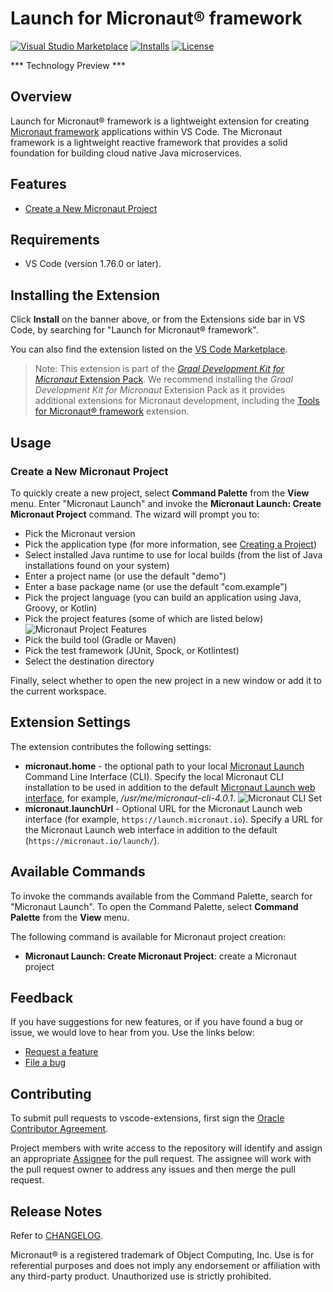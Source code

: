 # Launch for Micronaut&reg; framework
[![Visual Studio Marketplace](https://img.shields.io/visual-studio-marketplace/v/oracle-labs-graalvm.micronaut?style=for-the-badge&label=VS%20Marketplace&logo=visual-studio-code)](https://marketplace.visualstudio.com/items?itemName=oracle-labs-graalvm.micronaut)
[![Installs](https://img.shields.io/visual-studio-marketplace/i/oracle-labs-graalvm.micronaut?style=for-the-badge)](https://marketplace.visualstudio.com/items?itemName=oracle-labs-graalvm.micronaut)
[![License](https://img.shields.io/github/license/oracle/gcn-vscode-extensions?style=for-the-badge&logo=upl)](https://github.com/oracle/gcn-vscode-extensions/blob/main/LICENSE.txt)

*** Technology Preview ***

## Overview
Launch for Micronaut® framework is a lightweight extension for creating [Micronaut framework](https://micronaut.io/) applications within VS Code.
The Micronaut framework is a lightweight reactive framework that provides a solid foundation for building cloud native Java microservices.

## Features
* [Create a New Micronaut Project](#create-a-new-micronaut-project)

## Requirements
- VS Code (version 1.76.0 or later).

## Installing the Extension
Click **Install** on the banner above, or from the Extensions side bar in VS Code, by searching for "Launch for Micronaut® framework".

You can also find the extension listed on the [VS Code Marketplace](https://marketplace.visualstudio.com/items?itemName=oracle-labs-graalvm.micronaut).

> Note: This extension is part of the [_Graal Development Kit for Micronaut_ Extension Pack](https://marketplace.visualstudio.com/items?itemName=oracle-labs-graalvm.graal-cloud-native-pack). We recommend installing the _Graal  Development Kit for Micronaut_ Extension Pack as it provides additional extensions for Micronaut development, including the [Tools for Micronaut® framework](https://marketplace.visualstudio.com/items?itemName=oracle-labs-graalvm.micronaut-tools) extension.

## Usage

### Create a New Micronaut Project

To quickly create a new project, select **Command Palette** from the **View** menu.
Enter "Micronaut Launch" and invoke the **Micronaut Launch: Create Micronaut Project** command.
The wizard will prompt you to:

- Pick the Micronaut version
- Pick the application type (for more information, see [Creating a Project](https://docs.micronaut.io/latest/guide/#createProject))
- Select installed Java runtime to use for local builds (from the list of Java installations found on your system)
- Enter a project name (or use the default "demo")
- Enter a base package name (or use the default "com.example")
- Pick the project language (you can build an application using Java, Groovy, or Kotlin)
- Pick the project features (some of which are listed below)
  ![Micronaut Project Features](images/micronaut-project-features_view.png)
- Pick the build tool (Gradle or Maven)
- Pick the test framework (JUnit, Spock, or Kotlintest)
- Select the destination directory

Finally, select whether to open the new project in a new window or add it to the current workspace.

## Extension Settings

The extension contributes the following settings:

* __micronaut.home__ - the optional path to your local [Micronaut Launch](https://micronaut-projects.github.io/micronaut-starter/latest/guide/index.html#introduction) Command Line Interface (CLI).
Specify the local Micronaut CLI installation to be used in addition to the default [Micronaut Launch web interface](https://micronaut.io/launch/), for example, _/usr/me/micronaut-cli-4.0.1_.
 ![Micronaut CLI Set](images/micronaut-cli-setting.png)
* __micronaut.launchUrl__ - Optional URL for the Micronaut Launch web interface (for example, `https://launch.micronaut.io`).
Specify a URL for the Micronaut Launch web interface in addition to the default (`https://micronaut.io/launch/`).

## Available Commands

To invoke the commands available from the Command Palette, search for "Micronaut Launch".
To open the Command Palette, select **Command Palette** from the **View** menu.

The following command is available for Micronaut project creation:

* **Micronaut Launch: Create Micronaut Project**: create a Micronaut project

## Feedback

If you have suggestions for new features, or if you have found a bug or issue, we would love to hear from you. Use the links below:

* [Request a feature](https://github.com/oracle/gcn-vscode-extensions/issues/new?labels=enhancement)
* [File a bug](https://github.com/oracle/gcn-vscode-extensions/issues/new?labels=bug)

## Contributing

To submit pull requests to vscode-extensions, first sign the [Oracle Contributor Agreement](http://www.oracle.com/technetwork/community/oca-486395.html).

Project members with write access to the repository will identify and assign an appropriate [Assignee](https://help.github.com/articles/assigning-issues-and-pull-requests-to-other-github-users/) for the pull request.
The assignee will work with the pull request owner to address any issues and then merge the pull request.

## Release Notes

Refer to [CHANGELOG](CHANGELOG.md).

Micronaut® is a registered trademark of Object Computing, Inc. Use is for referential purposes and does not imply any endorsement or affiliation with any third-party product. Unauthorized use is strictly prohibited.